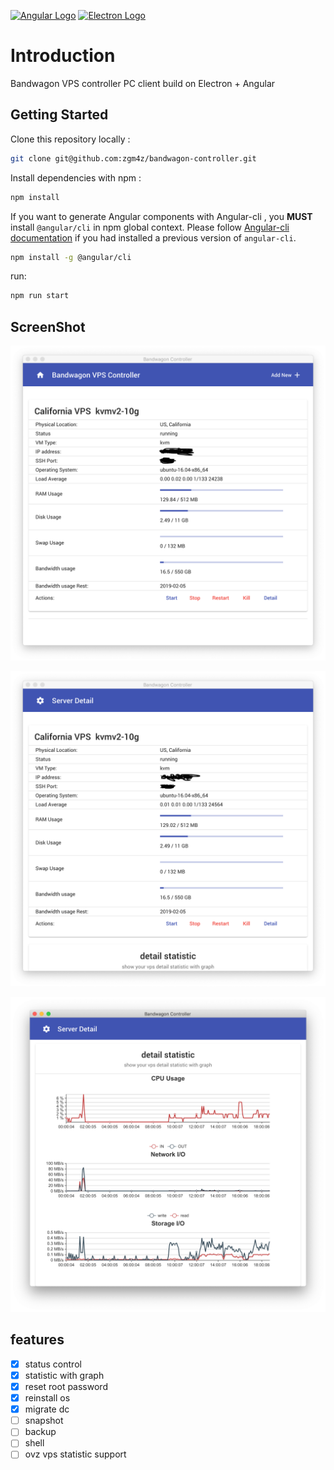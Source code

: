 [![Angular Logo](https://www.vectorlogo.zone/logos/angular/angular-icon.svg)](https://angular.io/) [![Electron Logo](https://www.vectorlogo.zone/logos/electronjs/electronjs-icon.svg)](https://electronjs.org/)

# Introduction

Bandwagon VPS controller PC client build on Electron + Angular

## Getting Started

Clone this repository locally :

``` bash
git clone git@github.com:zgm4z/bandwagon-controller.git
```

Install dependencies with npm :

``` bash
npm install
```

If you want to generate Angular components with Angular-cli , you **MUST** install `@angular/cli` in npm global context.
Please follow [Angular-cli documentation](https://github.com/angular/angular-cli) if you had installed a previous version of `angular-cli`.

``` bash
npm install -g @angular/cli
```
run:
```bash
npm run start
```

## ScreenShot

![index](screenshot/index.png)

![state](screenshot/detail.png)

![](screenshot/state.png)

## features

- [x] status control
- [x] statistic with graph
- [x] reset root password
- [x] reinstall os
- [x] migrate  dc
- [ ] snapshot
- [ ] backup
- [ ] shell
- [ ] ovz vps statistic support
